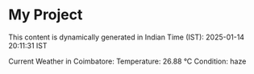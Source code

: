 # My Project

This content is dynamically generated in Indian Time (IST): 2025-01-14 20:11:31 IST


Current Weather in Coimbatore:
Temperature: 26.88 °C
Condition: haze

